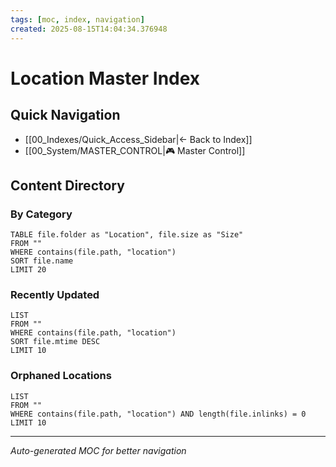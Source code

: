 ```yaml
---
tags: [moc, index, navigation]
created: 2025-08-15T14:04:34.376948
---
```


# Location Master Index

## Quick Navigation
- [[00_Indexes/Quick_Access_Sidebar|← Back to Index]]
- [[00_System/MASTER_CONTROL|🎮 Master Control]]

## Content Directory

### By Category
```dataview
TABLE file.folder as "Location", file.size as "Size"
FROM ""
WHERE contains(file.path, "location")
SORT file.name
LIMIT 20
```

### Recently Updated
```dataview
LIST
FROM ""
WHERE contains(file.path, "location")
SORT file.mtime DESC
LIMIT 10
```

### Orphaned Locations
```dataview
LIST
FROM ""
WHERE contains(file.path, "location") AND length(file.inlinks) = 0
LIMIT 10
```

---
*Auto-generated MOC for better navigation*
